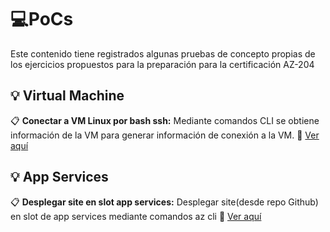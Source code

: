 # :computer:PoCs

Este contenido tiene registrados algunas pruebas de concepto propias de los ejercicios propuestos para la preparación para la certificación AZ-204

## :bulb: Virtual Machine

  :clipboard: **Conectar a VM Linux por bash ssh:** Mediante comandos CLI se obtiene información de la VM para generar información de conexión a la VM. 
  :link: [Ver aquí](https://github.com/jatuncarc/Azure/blob/master/Certificacion/AZ-204/PoC/vm/ConnectVMLinux.md)

## :bulb: App Services
  :clipboard: **Desplegar site en slot app services:** Desplegar site(desde repo Github) en slot de app services mediante comandos az cli 
  :link: [Ver aquí](https://github.com/jatuncarc/Azure/blob/master/Certificacion/AZ-204/PoC/appservices/DeploySiteToSlotAppService.md)